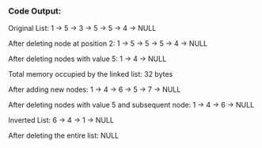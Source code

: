 ### Code Output:

Original List: 1 -> 5 -> 3 -> 5 -> 5 -> 4 -> NULL

After deleting node at position 2: 1 -> 5 -> 5 -> 5 -> 4 -> NULL

After deleting nodes with value 5: 1 -> 4 -> NULL

Total memory occupied by the linked list: 32 bytes

After adding new nodes: 1 -> 4 -> 6 -> 5 -> 7 -> NULL

After deleting nodes with value 5 and subsequent node: 1 -> 4 -> 6 -> NULL

Inverted List: 6 -> 4 -> 1 -> NULL

After deleting the entire list: NULL
